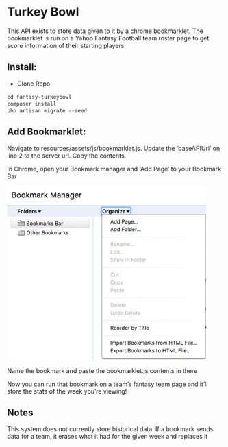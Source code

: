 Turkey Bowl
===========

This API exists to store data given to it by a chrome bookmarklet. The bookmarklet is run on a Yahoo Fantasy Football team roster page to get score information of their starting players

Install:
----------------

- Clone Repo
```
cd fantasy-turkeybowl
composer install
php artisan migrate --seed
```

Add Bookmarklet:
----------------

Navigate to resources/assets/js/bookmarklet.js. Update the ‘baseAPIUrl’ on line 2 to the server url. Copy the contents.

In Chrome, open your Bookmark manager and ‘Add Page’ to your Bookmark Bar

![](resources/5CA36B8E67DB92E6E5118027D0A65882.jpg)

Name the bookmark and paste the bookmarklet.js contents in there

Now you can run that bookmark on a team’s fantasy team page and it’ll store the stats of the week you’re viewing!

Notes
----------------

This system does not currently store historical data. If a bookmark sends data for a team, it erases what it had for the given week and replaces it
